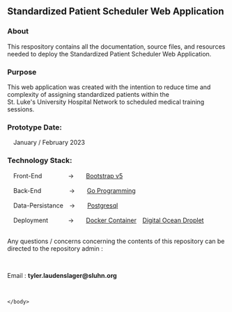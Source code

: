 <html>
    <body>
        <h2>Standardized Patient Scheduler Web Application</h2>
        <h3>About</h3>
        <p>This respository contains all the documentation, source files, and resources needed to deploy 
            the Standardized Patient Scheduler Web Application.</p>
        <h3>Purpose</h3>
        <p>This web application was created with the intention to reduce time and complexity of assigning standardized patients within the </br>St. Luke's University Hospital Network to scheduled medical training sessions.</p>
        <h3>Prototype Date:</h3>
        &#8195;January / February 2023
        <h3>Technology Stack:</h3>
        &#8195;Front-End&#8195;&#8195;&#8195;&#8195; ->&#8195;&#8195;<a href="https://getbootstrap.com/">Bootstrap v5</a></br></br>
        &#8195;Back-End &#8195;&#8195;&#8195;&#8195; ->&#8195;&#8195;<a href="https://go.dev">Go Programming</a></br></br>
        &#8195;Data-Persistance&#8195;->&#8195;&#8195;<a href="https://www.postgresql.org/">Postgresql</a></br></br>
        &#8195;Deployment&#8195;&#8195;&#8195; ->&#8195;&#8195;<a href="https://www.docker.com/">Docker Container</a>&#8195;<a href="https://www.digitalocean.com/products/droplets">Digital Ocean Droplet</a> </br></br>
        <p>Any questions / concerns concerning the contents of this repository can be directed to the repository admin :</p></br> 
        <p>Email : <b>tyler.laudenslager@sluhn.org</b></p></br>
        
    </body>
</html>
